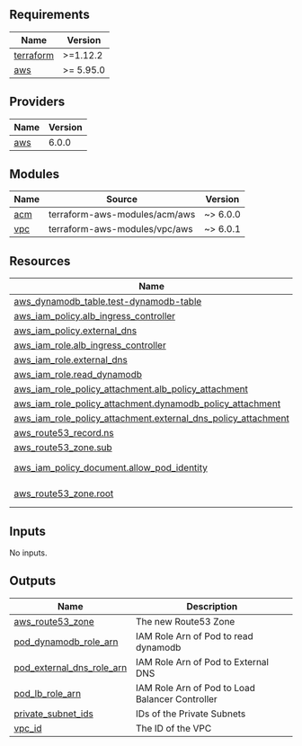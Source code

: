 <!-- BEGIN_TF_DOCS -->
## Requirements

| Name | Version |
|------|---------|
| <a name="requirement_terraform"></a> [terraform](#requirement\_terraform) | >=1.12.2 |
| <a name="requirement_aws"></a> [aws](#requirement\_aws) | >= 5.95.0 |

## Providers

| Name | Version |
|------|---------|
| <a name="provider_aws"></a> [aws](#provider\_aws) | 6.0.0 |

## Modules

| Name | Source | Version |
|------|--------|---------|
| <a name="module_acm"></a> [acm](#module\_acm) | terraform-aws-modules/acm/aws | ~> 6.0.0 |
| <a name="module_vpc"></a> [vpc](#module\_vpc) | terraform-aws-modules/vpc/aws | ~> 6.0.1 |

## Resources

| Name | Type |
|------|------|
| [aws_dynamodb_table.test-dynamodb-table](https://registry.terraform.io/providers/hashicorp/aws/latest/docs/resources/dynamodb_table) | resource |
| [aws_iam_policy.alb_ingress_controller](https://registry.terraform.io/providers/hashicorp/aws/latest/docs/resources/iam_policy) | resource |
| [aws_iam_policy.external_dns](https://registry.terraform.io/providers/hashicorp/aws/latest/docs/resources/iam_policy) | resource |
| [aws_iam_role.alb_ingress_controller](https://registry.terraform.io/providers/hashicorp/aws/latest/docs/resources/iam_role) | resource |
| [aws_iam_role.external_dns](https://registry.terraform.io/providers/hashicorp/aws/latest/docs/resources/iam_role) | resource |
| [aws_iam_role.read_dynamodb](https://registry.terraform.io/providers/hashicorp/aws/latest/docs/resources/iam_role) | resource |
| [aws_iam_role_policy_attachment.alb_policy_attachment](https://registry.terraform.io/providers/hashicorp/aws/latest/docs/resources/iam_role_policy_attachment) | resource |
| [aws_iam_role_policy_attachment.dynamodb_policy_attachment](https://registry.terraform.io/providers/hashicorp/aws/latest/docs/resources/iam_role_policy_attachment) | resource |
| [aws_iam_role_policy_attachment.external_dns_policy_attachment](https://registry.terraform.io/providers/hashicorp/aws/latest/docs/resources/iam_role_policy_attachment) | resource |
| [aws_route53_record.ns](https://registry.terraform.io/providers/hashicorp/aws/latest/docs/resources/route53_record) | resource |
| [aws_route53_zone.sub](https://registry.terraform.io/providers/hashicorp/aws/latest/docs/resources/route53_zone) | resource |
| [aws_iam_policy_document.allow_pod_identity](https://registry.terraform.io/providers/hashicorp/aws/latest/docs/data-sources/iam_policy_document) | data source |
| [aws_route53_zone.root](https://registry.terraform.io/providers/hashicorp/aws/latest/docs/data-sources/route53_zone) | data source |

## Inputs

No inputs.

## Outputs

| Name | Description |
|------|-------------|
| <a name="output_aws_route53_zone"></a> [aws\_route53\_zone](#output\_aws\_route53\_zone) | The new Route53 Zone |
| <a name="output_pod_dynamodb_role_arn"></a> [pod\_dynamodb\_role\_arn](#output\_pod\_dynamodb\_role\_arn) | IAM Role Arn of Pod to read dynamodb |
| <a name="output_pod_external_dns_role_arn"></a> [pod\_external\_dns\_role\_arn](#output\_pod\_external\_dns\_role\_arn) | IAM Role Arn of Pod to External DNS |
| <a name="output_pod_lb_role_arn"></a> [pod\_lb\_role\_arn](#output\_pod\_lb\_role\_arn) | IAM Role Arn of Pod to Load Balancer Controller |
| <a name="output_private_subnet_ids"></a> [private\_subnet\_ids](#output\_private\_subnet\_ids) | IDs of the Private Subnets |
| <a name="output_vpc_id"></a> [vpc\_id](#output\_vpc\_id) | The ID of the VPC |
<!-- END_TF_DOCS -->

